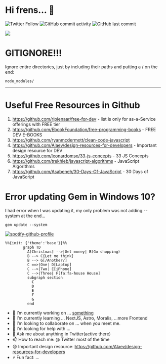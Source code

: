 # Hi frens... 👋

![Twitter Follow](https://img.shields.io/twitter/follow/headsink?style=social)
![GitHub commit activity](https://img.shields.io/github/commit-activity/y/headsink/headsink)
![GitHub last commit](https://img.shields.io/github/last-commit/headsink/headsink)


![](http://github-profile-summary-cards.vercel.app/api/cards/profile-details?username=headsink&theme=nord_bright)

# GITIGNORE!!!

Ignore entire directories, just by including their paths and putting a / on the end:
```
node_modules/
```

---

# Useful Free Resources in Github

1. https://github.com/ripienaar/free-for-dev - list is only for as-a-Service offerings with FREE tier
2. https://github.com/EbookFoundation/free-programming-books - FREE DEV E-BOOKS
3. https://github.com/ryanmcdermott/clean-code-javascript
4. https://github.com/Alaev/design-resources-for-developers - Important design resource for DEV
5. https://github.com/leonardomso/33-js-concepts - 33 JS Concepts
6. https://github.com/trekhleb/javascript-algorithms - JavaScript Algorithms
7. https://github.com/Asabeneh/30-Days-Of-JavaScript - 30 Days of JavaScript

# Error updating Gem in Windows 10?

I had error when I was updating it, my only problem was not adding --system at the end...

```
gem update --system
```

[![spotify-github-profile](https://spotify-github-profile.vercel.app/api/view?uid=1276520269&cover_image=true&theme=default&bar_color=b14e5d&bar_color_cover=true)](https://spotify-github-profile.vercel.app/api/view?uid=1276520269&redirect=true)

```mermaid
%%{init: {'theme':'base'}}%%
        graph TD
          A[Christmas] -->|Get money| B(Go shopping)
          B --> C{Let me think}
          B --> G[/Another/]
          C ==>|One| D[Laptop]
          C -->|Two| E[iPhone]
          C -->|Three| F[fa:fa-house House]
          subgraph section
            C
            D
            E
            F
            G
          end
```

- 🔭 I’m currently working on ... [something](TempEntry.md)
- 🌱 I’m currently learning ... NextJS, Astro, Moralis, ...more Frontend
- 👯 I’m looking to collaborate on ... when you meet me.
- 🤔 I’m looking for help with ...
- 💬 Ask me about anything in Twitter(active there)
- 📫 How to reach me: @ Twitter most of the time
- 😄 Important design resource: https://github.com/Alaev/design-resources-for-developers
- ⚡ Fun fact: ...
